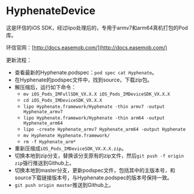 # HyphenateDevice

这是环信的iOS SDK，经过lipo处理后的，专用于armv7和arm64真机打包的Pod库。

环信官网：[http://docs.easemob.com/](http://docs.easemob.com/)

更新流程：

* 查看最新的Hyphenate.podspec：`pod spec cat Hyphenate`。
* 在Hyphenate的podspec文件中，找到source，下载zip包。
* 解压缩后，运行如下命令：
    * `mv iOS_Pods_IMFullSDK_VX.X.X iOS_Pods_IMDeviceSDK_VX.X.X`
    * `cd iOS_Pods_IMDeviceSDK_VX.X.X`
    * `lipo Hyphenate.framework/Hyphenate -thin armv7 -output Hyphenate_armv7`
    * `lipo Hyphenate.framework/Hyphenate -thin arm64 -output Hyphenate_arm64`
    * `lipo -create Hyphenate_armv7 Hyphenate_arm64 -output Hyphenate`
    * `mv Hyphenate Hyphenate.framework/`
    * `rm -f Hyphenate_arm*`
* 重新压缩成`iOS_Pods_IMDeviceSDK_VX.X.X.zip`。
* 切换本地到zip分支，替换该分支原有的zip文件，然后`git push -f origin zip`强行推送到Github上。
* 切换本地到master分支，更新podspec文件，包括其中的主版本号，和source下载链接版本号，与Hyphenate.podspec的版本号保持一致。
* `git push origin master`推送到Github上。
